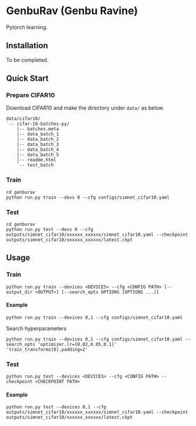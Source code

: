 # GenbuRav (Genbu Ravine)

Pytorch learning.

## Installation

To be completed.

## Quick Start

### Prepare CIFAR10

Download CIFAR10 and make the directory under `data/` as below.

```
data/cifar10/
`-- cifar-10-batches-py/
    |-- batches.meta
    |-- data_batch_1
    |-- data_batch_2
    |-- data_batch_3
    |-- data_batch_4
    |-- data_batch_5
    |-- readme.html
    `-- test_batch
```

### Train

```
cd genburav
python run.py train --devs 0 --cfg configs/simnet_cifar10.yaml
```

### Test

```
cd genburav
python run.py test --devs 0 --cfg outputs/simnet_cifar10/xxxxxx_xxxxxx/simnet_cifar10.yaml --checkpoint outputs/simnet_cifar10/xxxxxx_xxxxxx/latest.ckpt
```

## Usage

### Train

`python run.py train --devices <DEVICES> --cfg <CONFIG PATH> [--output_dir <OUTPUT>] [--search_opts OPTIONS [OPTIONS ...]]`

#### Example

`python run.py train --devices 0,1 --cfg configs/simnet_cifar10.yaml`

Search hyperparameters

`python run.py train --devices 0,1 --cfg configs/simnet_cifar10.yaml --search_opts 'optimizer.lr=[0.02,0.05,0.1]' 'train_transforms[0].padding=2'`

### Test

`python run.py test --devices <DEVICES> --cfg <CONFIG PATH> --checkpoint <CHECKPOINT PATH>`

#### Example

`python run.py test --devices 0,1 --cfg outputs/simnet_cifar10/xxxxxx_xxxxxx/simnet_cifar10.yaml --checkpoint outputs/simnet_cifar10/xxxxxx_xxxxxx/latest.ckpt`